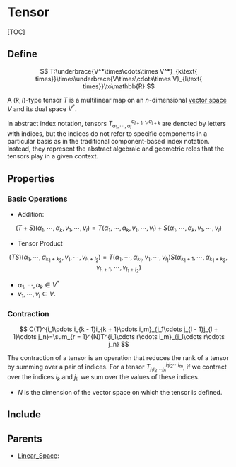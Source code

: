 # Tensor

[TOC]

## Define

$$
T:\underbrace{V^*\times\cdots\times V^*}_{k\text{ times}}\times\underbrace{V\times\cdots\times V}_{l\text{ times}}\to\mathbb{R}
$$

A $(k,l)$-type tensor $T$ is a multilinear map on an $n$-dimensional [vector space](./Linear_Space.md) $V$ and its dual space $V^*$.

In abstract index notation, tensors $T_{a_1,\cdots, a_l}^{a_{l+1}, \cdot, a_{l+k}}$ are denoted by letters with indices, but the indices do not refer to specific components in a particular basis as in the traditional component-based index notation. Instead, they represent the abstract algebraic and geometric roles that the tensors play in a given context.

## Properties

### Basic Operations

- Addition: 

$$
(T + S)(\alpha_1,\cdots,\alpha_k,v_1,\cdots,v_l)=T(\alpha_1,\cdots,\alpha_k,v_1,\cdots,v_l)+S(\alpha_1,\cdots,\alpha_k,v_1,\cdots,v_l)
$$

- Tensor Product

$$
(T S)(\alpha_1,\cdots,\alpha_{k_1 + k_2},v_1,\cdots,v_{l_1 + l_2})=T(\alpha_1,\cdots,\alpha_{k_1},v_1,\cdots,v_{l_1})S(\alpha_{k_1+1},\cdots,\alpha_{k_1 + k_2},v_{l_1 + 1},\cdots,v_{l_1 + l_2})
$$


- $\alpha_1,\cdots,\alpha_k\in V^*$
- $v_1,\cdots,v_l\in V$.

### Contraction

$$
C(T)^{i_1\cdots i_{k - 1}i_{k + 1}\cdots i_m}_{j_1\cdots j_{l - 1}j_{l + 1}\cdots j_n}=\sum_{r = 1}^{N}T^{i_1\cdots r\cdots i_m}_{j_1\cdots r\cdots j_n}
$$

The contraction of a tensor is an operation that reduces the rank of a tensor by summing over a pair of indices. For a tensor $T^{i_1i_2\cdots i_m}_{j_1j_2\cdots j_n}$, if we contract over the indices $i_k$ and $j_l$, we sum over the values of these indices.

- $N$ is the dimension of the vector space on which the tensor is defined.

## Include

## Parents

- [Linear_Space](./Linear_Space.md): 

